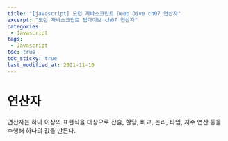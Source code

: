```yaml
---
title: "[javascript] 모던 자바스크립트 Deep Dive ch07 연산자"
excerpt: "모던 자바스크립트 딥다이브 ch07 연산자"
categories:
 - Javascript
tags:
 - Javascript
toc: true
toc_sticky: true
last_modified_at: 2021-11-10
---
```


# 연산자
연산자는 하나 이상의 표현식을 대상으로 산술, 할당, 비교, 논리, 타입, 지수 연산 등을 수행해 하나의 값을 만든다.
